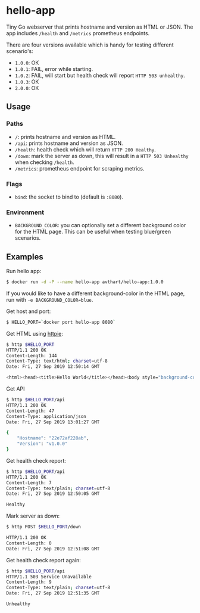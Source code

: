 # hello-app

Tiny Go webserver that prints hostname and version as HTML or JSON. The app includes `/health` and `/metrics` prometheus endpoints.

There are four versions available which is handy for testing different scenario's:

- `1.0.0`: OK
- `1.0.1`: FAIL, error while starting.
- `1.0.2`: FAIL, will start but health check will report `HTTP 503 unhealthy`. 
- `1.0.3`: OK
- `2.0.0`: OK

## Usage

### Paths

- `/`: prints hostname and version as HTML.
- `/api`: prints hostname and version as JSON.
- `/health`: health check which will return `HTTP 200 Healthy`.
- `/down`: mark the server as down, this will result in a `HTTP 503 Unhealthy` when checking `/health`.
- `/metrics`: prometheus endpoint for scraping metrics.

### Flags

- `bind`: the socket to bind to (default is `:8080`).

### Environment

- `BACKGROUND_COLOR`: you can optionally set a different background color for the HTML page. This can be useful when testing blue/green scenarios. 

## Examples

Run hello app:

```bash
$ docker run -d -P --name hello-app avthart/hello-app:1.0.0
```

If you would like to have a different background-color in the HTML page, run with `-e BACKGROUND_COLOR=blue`.

Get host and port:

```bash
$ HELLO_PORT=`docker port hello-app 8080`
```

Get HTML using [httpie](https://httpie.org/):

```bash
$ http $HELLO_PORT
HTTP/1.1 200 OK
Content-Length: 144
Content-Type: text/html; charset=utf-8
Date: Fri, 27 Sep 2019 12:50:14 GMT

<html><head><title>Hello World</title></head><body style="background-color: white"><h1>Hello from 2a80a0a5eac3 version v1.0.0</h1></body></html>     
```

Get API

```bash
$ http $HELLO_PORT/api
HTTP/1.1 200 OK
Content-Length: 47
Content-Type: application/json
Date: Fri, 27 Sep 2019 13:01:27 GMT

{
    "Hostname": "22e72af228ab",
    "Version": "v1.0.0"
}
```

Get health check report:

```bash
$ http $HELLO_PORT/api
HTTP/1.1 200 OK
Content-Length: 7
Content-Type: text/plain; charset=utf-8
Date: Fri, 27 Sep 2019 12:50:05 GMT

Healthy
```

Mark server as down:

```bash
$ http POST $HELLO_PORT/down

HTTP/1.1 200 OK
Content-Length: 0
Date: Fri, 27 Sep 2019 12:51:08 GMT
```

Get health check report again:

```bash
$ http $HELLO_PORT/api
HTTP/1.1 503 Service Unavailable
Content-Length: 9
Content-Type: text/plain; charset=utf-8
Date: Fri, 27 Sep 2019 12:51:35 GMT

Unhealthy
```
